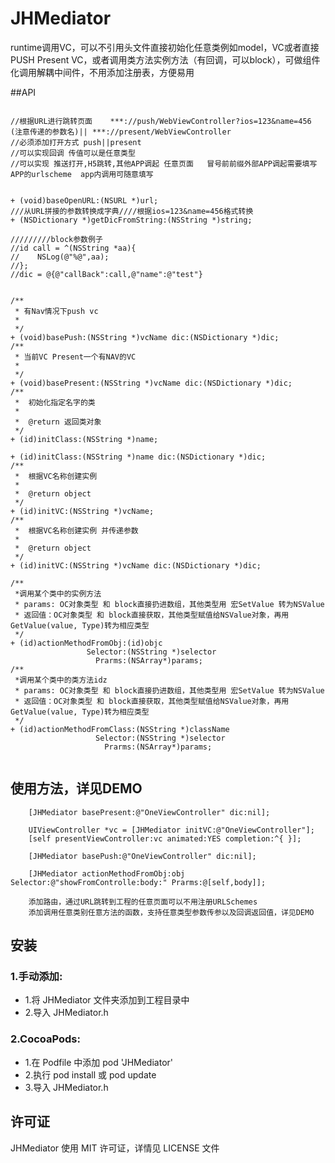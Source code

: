# JHMediator
runtime调用VC，可以不引用头文件直接初始化任意类例如model，VC或者直接PUSH Present VC，或者调用类方法实例方法（有回调，可以block），可做组件化调用解耦中间件，不用添加注册表，方便易用

##API
```objc

//根据URL进行跳转页面    ***://push/WebViewController?ios=123&name=456 (注意传递的参数名)|| ***://present/WebViewController
//必须添加打开方式 push||present
//可以实现回调 传值可以是任意类型
//可以实现 推送打开,H5跳转,其他APP调起 任意页面   冒号前前缀外部APP调起需要填写APP的urlscheme  app内调用可随意填写


+ (void)baseOpenURL:(NSURL *)url;
///从URL拼接的参数转换成字典////根据ios=123&name=456格式转换
+ (NSDictionary *)getDicFromString:(NSString *)string;

/////////block参数例子
//id call = ^(NSString *aa){
//    NSLog(@"%@",aa);
//};
//dic = @{@"callBack":call,@"name":@"test"}


/**
 * 有Nav情况下push vc
 *
 */
+ (void)basePush:(NSString *)vcName dic:(NSDictionary *)dic;
/**
 * 当前VC Present一个有NAV的VC
 *
 */
+ (void)basePresent:(NSString *)vcName dic:(NSDictionary *)dic;
/**
 *  初始化指定名字的类
 *
 *  @return 返回类对象
 */
+ (id)initClass:(NSString *)name;

+ (id)initClass:(NSString *)name dic:(NSDictionary *)dic;
/**
 *  根据VC名称创建实例
 *
 *  @return object
 */
+ (id)initVC:(NSString *)vcName;
/**
 *  根据VC名称创建实例 并传递参数
 *
 *  @return object
 */
+ (id)initVC:(NSString *)vcName dic:(NSDictionary *)dic;

/**
 *调用某个类中的实例方法
 * params: OC对象类型 和 block直接扔进数组，其他类型用 宏SetValue 转为NSValue
 * 返回值：OC对象类型 和 block直接获取，其他类型赋值给NSValue对象，再用GetValue(value, Type)转为相应类型
 */
+ (id)actionMethodFromObj:(id)objc
                 Selector:(NSString *)selector
                   Prarms:(NSArray*)params;
/**
 *调用某个类中的类方法idz
 * params: OC对象类型 和 block直接扔进数组，其他类型用 宏SetValue 转为NSValue
 * 返回值：OC对象类型 和 block直接获取，其他类型赋值给NSValue对象，再用GetValue(value, Type)转为相应类型
 */
+ (id)actionMethodFromClass:(NSString *)className
                   Selector:(NSString *)selector
                     Prarms:(NSArray*)params;
                     
```
## 使用方法，详见DEMO
 
```objc
    [JHMediator basePresent:@"OneViewController" dic:nil];

    UIViewController *vc = [JHMediator initVC:@"OneViewController"];
    [self presentViewController:vc animated:YES completion:^{ }];

    [JHMediator basePush:@"OneViewController" dic:nil];
    
    [JHMediator actionMethodFromObj:obj Selector:@"showFromControlle:body:" Prarms:@[self,body]];
    
    添加路由，通过URL跳转到工程的任意页面可以不用注册URLSchemes
    添加调用任意类别任意方法的函数，支持任意类型参数传参以及回调返回值，详见DEMO

```
##  安装
### 1.手动添加:<br>
*   1.将 JHMediator 文件夹添加到工程目录中<br>
*   2.导入 JHMediator.h

### 2.CocoaPods:<br>
*   1.在 Podfile 中添加 pod 'JHMediator'<br>
*   2.执行 pod install 或 pod update<br>
*   3.导入 JHMediator.h



##  许可证
JHMediator 使用 MIT 许可证，详情见 LICENSE 文件
